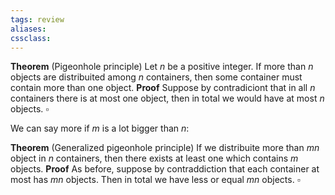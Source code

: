 ```yaml
---
tags: review
aliases:
cssclass:
---
```

 
**Theorem** (Pigeonhole principle) Let $n$ be a positive integer. If more than $n$ objects are distribuited among $n$ containers, then some container must contain more than one object.
**Proof**  Suppose by contradiciont that in all $n$ containers there is at most one object, then in total we would have at most $n$ objects. $\square$

We can say more if $m$ is a lot bigger than $n$:

**Theorem** (Generalized pigeonhole principle) If we distribuite more than $mn$ object in $n$ containers, then there exists at least one which contains $m$ objects.
**Proof** As before, suppose by contraddiction that each container at most has $mn$ objects. Then in total we have less or equal $mn$ objects. $\square$
